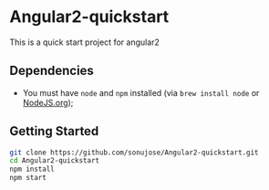 # Angular2-quickstart
This is a quick start project for angular2

## Dependencies
- You must have `node` and `npm` installed (via `brew install node` or [NodeJS.org](https://nodejs.org/en/));

## Getting Started

```bash
git clone https://github.com/sonujose/Angular2-quickstart.git
cd Angular2-quickstart
npm install
npm start
```

